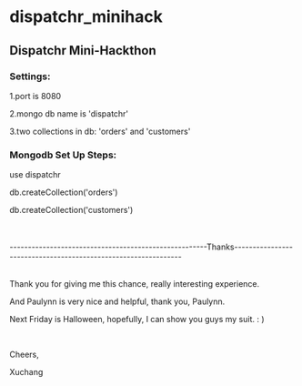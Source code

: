 # dispatchr_minihack
<h2>Dispatchr Mini-Hackthon</h2>

<h3>Settings:</h3>
<p>1.port is 8080</p>
<p>2.mongo db name is 'dispatchr'</p>
<p>3.two collections in db: 'orders' and 'customers'</p>

<h3>Mongodb Set Up Steps:</h3>
<p>use dispatchr</p>
<p>db.createCollection('orders')</p>
<p>db.createCollection('customers')</p>
<br>
<br>
------------------------------------------------------Thanks---------------------------------------------------------------
<br>
<br>
<p>Thank you for giving me this chance, really interesting experience.</p>
<p>And Paulynn is very nice and helpful, thank you, Paulynn.</p>
<p>Next Friday is Halloween, hopefully, I can show you guys my suit. : )</p>
<br>
<p>Cheers,</p>
<p>Xuchang</p>
